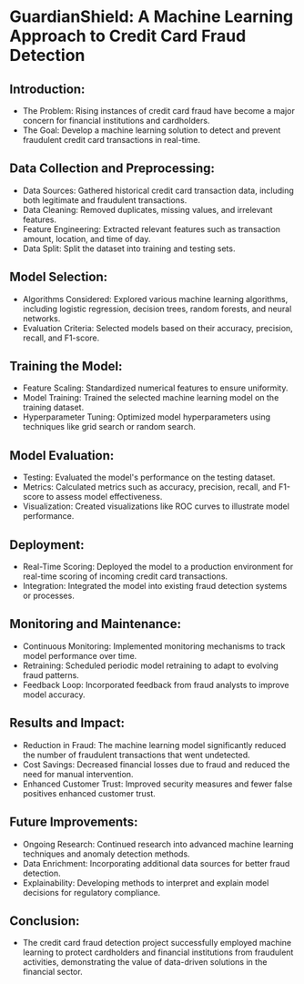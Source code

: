 # GuardianShield: A Machine Learning Approach to Credit Card Fraud Detection
## Introduction:
  - The Problem: Rising instances of credit card fraud have become a major concern for financial institutions and cardholders.
  - The Goal: Develop a machine learning solution to detect and prevent fraudulent credit card transactions in real-time.

## Data Collection and Preprocessing:
  - Data Sources: Gathered historical credit card transaction data, including both legitimate and fraudulent transactions.
  - Data Cleaning: Removed duplicates, missing values, and irrelevant features.
  - Feature Engineering: Extracted relevant features such as transaction amount, location, and time of day.
  - Data Split: Split the dataset into training and testing sets.

  ## Model Selection:
  - Algorithms Considered: Explored various machine learning algorithms, including logistic regression, decision trees, random forests, and neural networks.
  - Evaluation Criteria: Selected models based on their accuracy, precision, recall, and F1-score.

  ## Training the Model:
  - Feature Scaling: Standardized numerical features to ensure uniformity.
  - Model Training: Trained the selected machine learning model on the training dataset.
  - Hyperparameter Tuning: Optimized model hyperparameters using techniques like grid search or random search.

  ## Model Evaluation:
  - Testing: Evaluated the model's performance on the testing dataset.
  - Metrics: Calculated metrics such as accuracy, precision, recall, and F1-score to assess model effectiveness.
  - Visualization: Created visualizations like ROC curves to illustrate model performance.

  ## Deployment:
  - Real-Time Scoring: Deployed the model to a production environment for real-time scoring of incoming credit card transactions.
  - Integration: Integrated the model into existing fraud detection systems or processes.

  ## Monitoring and Maintenance:
  - Continuous Monitoring: Implemented monitoring mechanisms to track model performance over time.
  - Retraining: Scheduled periodic model retraining to adapt to evolving fraud patterns.
  - Feedback Loop: Incorporated feedback from fraud analysts to improve model accuracy.

  ## Results and Impact:
  - Reduction in Fraud: The machine learning model significantly reduced the number of fraudulent transactions that went undetected.
  - Cost Savings: Decreased financial losses due to fraud and reduced the need for manual intervention.
  - Enhanced Customer Trust: Improved security measures and fewer false positives enhanced customer trust.

  ## Future Improvements:
  - Ongoing Research: Continued research into advanced machine learning techniques and anomaly detection methods.
  - Data Enrichment: Incorporating additional data sources for better fraud detection.
  - Explainability: Developing methods to interpret and explain model decisions for regulatory compliance.

  ## Conclusion:
  - The credit card fraud detection project successfully employed machine learning to protect cardholders and financial institutions from fraudulent activities, demonstrating the value of data-driven solutions in the financial sector.
